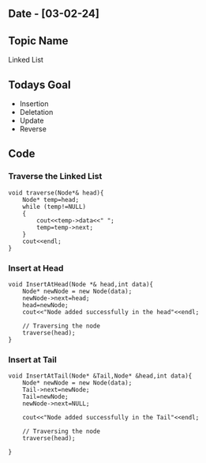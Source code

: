 ## Date - [03-02-24]

## Topic Name

Linked List

## Todays Goal

* Insertion
* Deletation
* Update
* Reverse

## Code

### Traverse the Linked List

```
void traverse(Node*& head){
    Node* temp=head;
    while (temp!=NULL)
    {
        cout<<temp->data<<" ";
        temp=temp->next;
    }
    cout<<endl;
}
```

### Insert at Head

```
void InsertAtHead(Node *& head,int data){
    Node* newNode = new Node(data);
    newNode->next=head;
    head=newNode;
    cout<<"Node added successfully in the head"<<endl;
  
    // Traversing the node
    traverse(head);
}
```

### Insert at Tail

```
void InsertAtTail(Node* &Tail,Node* &head,int data){
    Node* newNode = new Node(data);
    Tail->next=newNode;
    Tail=newNode;
    newNode->next=NULL;

    cout<<"Node added successfully in the Tail"<<endl;
  
    // Traversing the node
    traverse(head);

}
```
